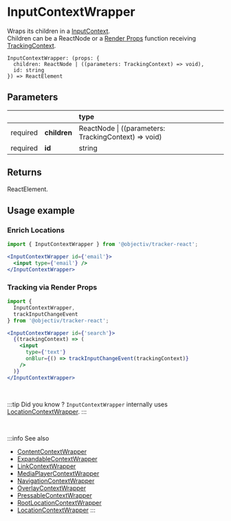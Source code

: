 # InputContextWrapper

Wraps its children in a [InputContext](/taxonomy/reference/location-contexts/InputContext.md).  
Children can be a ReactNode or a [Render Props](https://reactjs.org/docs/render-props.html#using-props-other-than-render) function receiving [TrackingContext](/tracking/react/api-reference/common/providers/TrackingContext.md).

```tsx
InputContextWrapper: (props: {
  children: ReactNode | ((parameters: TrackingContext) => void),
  id: string
}) => ReactElement
```

## Parameters
|          |              | type                                                     |
|:--------:|:-------------|:---------------------------------------------------------|
| required | **children** | ReactNode &vert; ((parameters: TrackingContext) => void) |
| required | **id**       | string                                                   |

## Returns
ReactElement.

## Usage example

### Enrich Locations

```jsx
import { InputContextWrapper } from '@objectiv/tracker-react';
```

```jsx
<InputContextWrapper id={'email'}>
  <input type={'email'} />
</InputContextWrapper>
```

### Tracking via Render Props

```jsx
import { 
  InputContextWrapper, 
  trackInputChangeEvent
} from '@objectiv/tracker-react';
```

```jsx
<InputContextWrapper id={'search'}>
  {(trackingContext) => (
    <input 
      type={'text'} 
      onBlur={() => trackInputChangeEvent(trackingContext)} 
    />
  )}
</InputContextWrapper>
```

<br />

:::tip Did you know ?
`InputContextWrapper` internally uses [LocationContextWrapper](/tracking/react/api-reference/locationWrappers/LocationContextWrapper.md).
:::

<br />

:::info See also
- [ContentContextWrapper](/tracking/react/api-reference/locationWrappers/ContentContextWrapper.md)
- [ExpandableContextWrapper](/tracking/react/api-reference/locationWrappers/ExpandableContextWrapper.md)
- [LinkContextWrapper](/tracking/react/api-reference/locationWrappers/LinkContextWrapper.md)
- [MediaPlayerContextWrapper](/tracking/react/api-reference/locationWrappers/MediaPlayerContextWrapper.md)
- [NavigationContextWrapper](/tracking/react/api-reference/locationWrappers/NavigationContextWrapper.md)
- [OverlayContextWrapper](/tracking/react/api-reference/locationWrappers/OverlayContextWrapper.md)
- [PressableContextWrapper](/tracking/react/api-reference/locationWrappers/PressableContextWrapper.md)
- [RootLocationContextWrapper](/tracking/react/api-reference/locationWrappers/RootLocationContextWrapper.md)
- [LocationContextWrapper](/tracking/react/api-reference/locationWrappers/LocationContextWrapper.md)
:::
